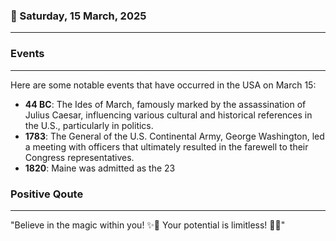 ### 📅 Saturday, 15 March, 2025
------
### Events
------
Here are some notable events that have occurred in the USA on March 15:

- **44 BC**: The Ides of March, famously marked by the assassination of Julius Caesar, influencing various cultural and historical references in the U.S., particularly in politics.
- **1783**: The General of the U.S. Continental Army, George Washington, led a meeting with officers that ultimately resulted in the farewell to their Congress representatives.
- **1820**: Maine was admitted as the 23
### Positive Qoute
------
"Believe in the magic within you! ✨🌟 Your potential is limitless! 🚀💖"
